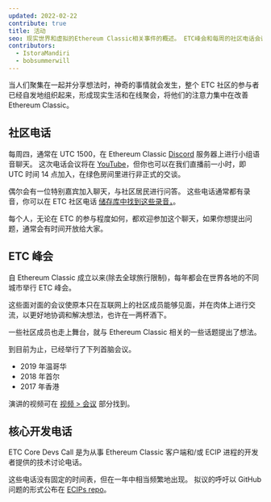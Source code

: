 ```yaml
---
updated: 2022-02-22
contribute: true
title: 活动
seo: 现实世界和虚拟的Ethereum Classic相关事件的概述。 ETC峰会和每周的社区电话会议都欢迎大家参加。
contributors:
  - IstoraMandiri
  - bobsummerwill
---
```


当人们聚集在一起并分享想法时，神奇的事情就会发生，整个 ETC 社区的参与者已经自发地组织起来，形成现实生活和在线聚会，将他们的注意力集中在改善 Ethereum Classic。

## 社区电话

每周四，通常在 UTC 1500，在 Ethereum Classic [Discord](https://ethereumclassic.org/discord) 服务器上进行小组语音聊天。 这次电话会议将在 [YouTube](https://www.youtube.com/channel/UCp07VPnC1ejyAp5gMvvA4dw/videos)，但你也可以在我们直播前一小时，即 UTC 时间 14 点加入，在绿色房间里进行非正式的交谈。

偶尔会有一位特别嘉宾加入聊天，与社区居民进行问答。 这些电话通常都有录音，你可以在 ETC 社区电话 [储存库中找到这些录音，](https://github.com/ethereumclassic/community-calls)。

每个人，无论在 ETC 的参与程度如何，都欢迎参加这个聊天，如果你想提出问题，通常会有时间开放给大家。

## ETC 峰会

自 Ethereum Classic 成立以来(除去全球旅行限制)，每年都会在世界各地的不同城市举行 ETC 峰会。

这些面对面的会议使原本只在互联网上的社区成员能够见面，并在肉体上进行交流，以更好地协调和解决想法，也许在一两杯酒下。

一些社区成员也走上舞台，就与 Ethereum Classic 相关的一些话题提出了想法。

到目前为止，已经举行了下列首脑会议。

- 2019 年温哥华
- 2018 年首尔
- 2017 年香港

演讲的视频可在 [视频 > 会议](/videos/conferences) 部分找到。

## 核心开发电话

ETC Core Devs Call 是为从事 Ethereum Classic 客户端和/或 ECIP 进程的开发者提供的技术讨论电话。

这些电话没有固定的时间表，但在一年中相当频繁地出现。 拟议的呼吁以 GitHub 问题的形式公布在 [ECIPs repo](https://github.com/ethereumclassic/ECIPs/issues?q=is%3Aissue+Devs+Call)。
